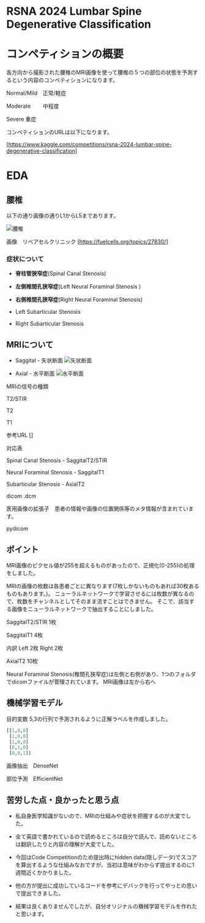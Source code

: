 # RSNA 2024 Lumbar Spine Degenerative Classification

# コンペティションの概要

各方向から撮影された腰椎のMRI画像を使って腰椎の５つの部位の状態を予測するという内容のコンペティションになります。

Normal/Mild　正常/軽症

Moderate 　　中程度

Severe       重症

コンペティションのURLは以下になります。

[https://www.kaggle.com/competitions/rsna-2024-lumbar-spine-degenerative-classification]

# EDA

## 腰椎

以下の通り画像の通りL1からL5まであります。

![腰椎](https://fuelcells.org/wp/wp-content/uploads/2023/11/intervertebral-disc.jpg.webp)

画像　リペアセルクリニック
[https://fuelcells.org/topics/27830/]

### 症状について

* **脊柱管狭窄症**(Spinal Canal Stenosis)

* **左側椎間孔狭窄症**(Left Neural Foraminal Stenosis )

*  **右側椎間孔狭窄症**(Right Neural Foraminal Stenosis)

* Left Subarticular Stenosis

* Right Subarticular Stenosis


## MRIについて

* Saggital - 矢状断面
![矢状断面]()

* Axial - 水平断面
![水平断面]()

MRIの信号の種類

T2/STIR

T2

T1

参考URL
[]

対応表

Spinal Canal Stenosis - SaggitalT2/STIR

Neural Foraminal Stenosis - SaggitalT1

Subarticular Stenosis - AxialT2

dicom .dcm

医用画像の拡張子　患者の情報や画像の位置関係等のメタ情報が含まれています。

pydicom

## ポイント

MRI画像のピクセル値が255を超えるものがあったので、正規化(0-255)の処理をしました。

MRIの画像の枚数は各患者ごとに異なります(7枚しかないものもあれば30枚あるものもあります。)。
ニューラルネットワークで学習させるには枚数が異なるので、枚数をチャンネルとしてそのまま流すことはできません。
そこで、該当する画像をニューラルネットワークで抽出することにしました。

SaggitalT2/STIR 1枚

SaggitalT1 4枚

内訳
Left 2枚
Right 2枚

AxialT2 10枚

Neural Foraminal Stenosis(椎間孔狭窄症)は左側と右側があり、1つのフォルダでdicomファイルが管理されています。
MRI画像は左から右へ

## 機械学習モデル

目的変数
5,3の行列で予測されるように正解ラベルを作成しました。

~~~python
[[1,0,0]
 [1,0,0]
 [1,0,0]
 [0,1,0]
 [0,0,1]]
~~~

画像抽出　DenseNet

部位予測　EfficientNet



## 苦労した点・良かったと思う点

* 私自身医学知識がないので、MRIの仕組みや症状を把握するのが大変でした。

* 全て英語で書かれているので読めるところは自分で読んで、読めないところは翻訳したりと内容の理解が大変でした。

* 今回はCode Competitionのため提出時にhidden data(隠しデータ)でスコアを算出するような仕組みなおですが、当初は意味がわからず提出するのに1週間近くかかりました。
* 他の方が提出に成功しているコードを参考にデバックを行ってやっとの思いで提出できました。
* 結果は良くありませんでしたが、自分オリジナルの機械学習モデルを作れたと思います。
